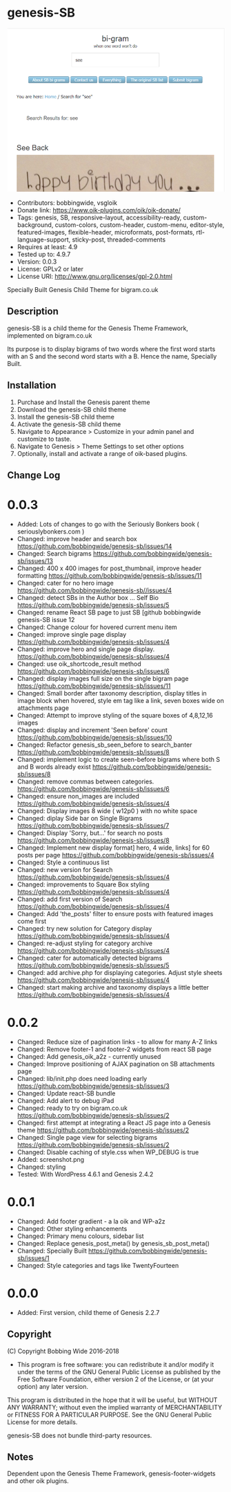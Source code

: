 # genesis-SB 
![screenshot](https://raw.githubusercontent.com/bobbingwide/genesis-SB/master/screenshot.png)
* Contributors: bobbingwide, vsgloik
* Donate link: https://www.oik-plugins.com/oik/oik-donate/
* Tags: genesis, SB, responsive-layout, accessibility-ready, custom-background, custom-colors, custom-header, custom-menu, editor-style, featured-images, flexible-header, microformats, post-formats, rtl-language-support, sticky-post, threaded-comments
* Requires at least: 4.9
* Tested up to: 4.9.7
* Version: 0.0.3
* License: GPLv2 or later
* License URI: http://www.gnu.org/licenses/gpl-2.0.html

Specially Built Genesis Child Theme for bigram.co.uk

## Description 
genesis-SB is a child theme for the Genesis Theme Framework, implemented on bigram.co.uk

Its purpose is to display bigrams of two words where the first word starts with an S and the second word starts with a B.
Hence the name, Specially Built.

## Installation 

1. Purchase and Install the Genesis parent theme
2. Download the genesis-SB child theme
3. Install the genesis-SB child theme
4. Activate the genesis-SB child theme
5. Navigate to Appearance > Customize in your admin panel and customize to taste.
6. Navigate to Genesis > Theme Settings to set other options
7. Optionally, install and activate a range of oik-based plugins.


## Change Log 
# 0.0.3 
* Added: Lots of changes to go with the Seriously Bonkers book ( seriouslybonkers.com )
* Changed: improve header and search box https://github.com/bobbingwide/genesis-sb/issues/14
* Changed: Search bigrams https://github.com/bobbingwide/genesis-sb/issues/13
* Changed: 400 x 400 images for post_thumbnail, improve header formatting https://github.com/bobbingwide/genesis-sb/issues/11
* Changed: cater for no hero image https://github.com/bobbingwide/genesis-sb//issues/4
* Changed: detect SBs in the Author box ... Self Bio      https://github.com/bobbingwide/genesis-sb/issues/5
* Changed: rename React SB page to just SB   [github bobbingwide genesis-SB issue 12
* Changed: Change colour for hovered current menu item
* Changed: improve single page display  https://github.com/bobbingwide/genesis-sb/issues/4
* Changed: improve hero and single page display.   https://github.com/bobbingwide/genesis-sb/issues/4
* Changed: use oik_shortcode_result method  https://github.com/bobbingwide/genesis-sb/issues/6
* Changed: display images full size on the single bigram page       https://github.com/bobbingwide/genesis-sb/issues/11
* Changed: Small border after taxonomy description, display titles in image block when hovered, style em tag like a link, seven boxes wide on attachments page
* Changed: Attempt to improve styling of the square boxes of 4,8,12,16 images
* Changed: display and increment 'Seen before' count       https://github.com/bobbingwide/genesis-sb/issues/10
* Changed: Refactor genesis_sb_seen_before to search_banter      https://github.com/bobbingwide/genesis-sb/issues/8
* Changed: implement logic to create seen-before bigrams where both S and B words already exist  https://github.com/bobbingwide/genesis-sb/issues/8
* Changed: remove commas between categories.  https://github.com/bobbingwide/genesis-sb/issues/6
* Changed: ensure non_images are included    https://github.com/bobbingwide/genesis-sb/issues/4
* Changed: Display images 8 wide ( w12p0 ) with no white space
* Changed: diplay Side bar on Single Bigrams  https://github.com/bobbingwide/genesis-sb/issues/7
* Changed: Display 'Sorry, but...' for search no posts     https://github.com/bobbingwide/genesis-sb/issues/8
* Changed: Implement new display format] hero, 4 wide, links] for 60 posts per page   https://github.com/bobbingwide/genesis-sb/issues/4
* Changed: Style a continuous list
* Changed: new version for Search  https://github.com/bobbingwide/genesis-sb/issues/4
* Changed: improvements to Square Box styling  https://github.com/bobbingwide/genesis-sb/issues/4
* Changed: add first version of Search   https://github.com/bobbingwide/genesis-sb/issues/4
* Changed: Add 'the_posts' filter to ensure posts with featured images come first
* Changed: try new solution for Category display   https://github.com/bobbingwide/genesis-sb/issues/4
* Changed: re-adjust styling for category archive  https://github.com/bobbingwide/genesis-sb/issues/4
* Changed: cater for automatically detected bigrams https://github.com/bobbingwide/genesis-sb/issues/5
* Changed: add archive.php for displaying categories. Adjust style sheets https://github.com/bobbingwide/genesis-sb/issues/4
* Changed: start making archive and taxonomy displays a little better    https://github.com/bobbingwide/genesis-sb/issues/4

# 0.0.2 
* Changed: Reduce size of pagination links - to allow for many A-Z links
* Changed: Remove footer-1 and footer-2 widgets from react SB page
* Changed: Add genesis_oik_a2z - currently unused
* Changed: Improve positioning of AJAX pagination on SB attachments page
* Changed: lib/init.php does need loading early      https://github.com/bobbingwide/genesis-sb/issues/3
* Changed: Update react-SB bundle
* Changed: Add alert to debug iPad
* Changed: ready to try on bigram.co.uk   https://github.com/bobbingwide/genesis-sb/issues/2
* Changed: first attempt at integrating a React JS page into a Genesis theme      https://github.com/bobbingwide/genesis-sb/issues/2
* Changed: Single page view for selecting bigrams  https://github.com/bobbingwide/genesis-sb/issues/2
* Changed: Disable caching of style.css when WP_DEBUG is true
* Added: screenshot.png
* Changed: styling
* Tested: With WordPress 4.6.1 and Genesis 2.4.2

# 0.0.1 
* Changed: Add footer gradient - a la oik and WP-a2z
* Changed: Other styling enhancements
* Changed: Primary menu colours, sidebar list
* Changed: Replace genesis_post_meta() by genesis_sb_post_meta()
* Changed: Specially Built https://github.com/bobbingwide/genesis-sb/issues/1
* Changed: Style categories and tags like TwentyFourteen

# 0.0.0 
* Added: First version, child theme of Genesis 2.2.7


## Copyright 
(C) Copyright Bobbing Wide 2016-2018

* This program is free software: you can redistribute it and/or modify
it under the terms of the GNU General Public License as published by
the Free Software Foundation, either version 2 of the License, or
(at your option) any later version.

This program is distributed in the hope that it will be useful,
but WITHOUT ANY WARRANTY; without even the implied warranty of
MERCHANTABILITY or FITNESS FOR A PARTICULAR PURPOSE. See the
GNU General Public License for more details.

genesis-SB does not bundle third-party resources.

## Notes 
Dependent upon the Genesis Theme Framework, genesis-footer-widgets and other oik plugins.





